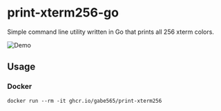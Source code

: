 # print-xterm256-go

Simple command line utility written in Go that prints all 256 xterm colors.

<img alt="Demo" src="https://github.com/gabe565/print-xterm256-go/assets/7717888/2ea2fef6-b797-4f28-893a-3e5b8096b51c">

## Usage

### Docker

```shell
docker run --rm -it ghcr.io/gabe565/print-xterm256
```
